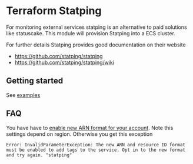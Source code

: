 # Terraform Statping

For monitoring external services statping is an alternative to paid solutions like statuscake.
This module will provision Statping into a ECS cluster.

For further details Statping provides good documentation on their website
* https://github.com/statping/statping
* https://github.com/statping/statping/wiki

## Getting started
See [examples](./examples)

## FAQ

You have have to [enable new ARN format for your account](https://aws.amazon.com/blogs/compute/migrating-your-amazon-ecs-deployment-to-the-new-arn-and-resource-id-format-2/). Note this settings depend on region. Otherwise you get this exception
```
Error: InvalidParameterException: The new ARN and resource ID format must be enabled to add tags to the service. Opt in to the new format and try again. "statping"
```
[](https://d2908q01vomqb2.cloudfront.net/1b6453892473a467d07372d45eb05abc2031647a/2018/10/29/turn-on-new-arn-format.png)

